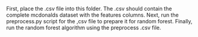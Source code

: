 First, place the .csv file into this folder. The .csv should contain the complete mcdonalds dataset with the features columns.
Next, run the preprocess.py script for the ,csv file to prepare it for random forest.
Finally, run the random forest algorithm using the preprocess .csv file.